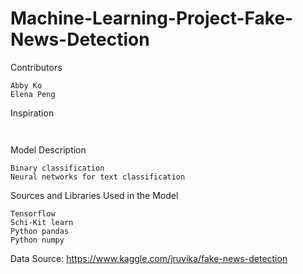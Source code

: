 # Machine-Learning-Project-Fake-News-Detection

Contributors
```
Abby Ko
Elena Peng
```
Inspiration
```


```
Model Description
```
Binary classification
Neural networks for text classification
```
Sources and Libraries Used in the Model
```
Tensorflow
Schi-Kit learn
Python pandas
Python numpy
```
Data Source: https://www.kaggle.com/jruvika/fake-news-detection
